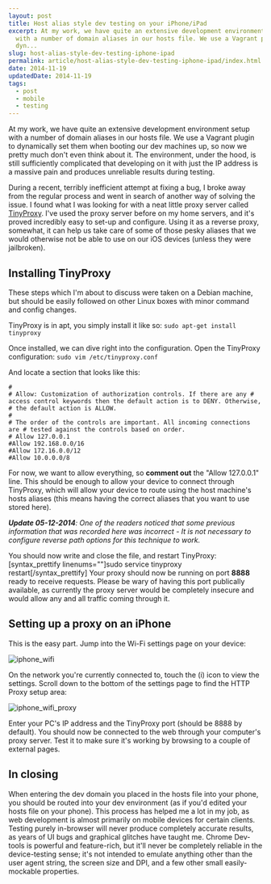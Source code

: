 ```yaml
---
layout: post
title: Host alias style dev testing on your iPhone/iPad
excerpt: At my work, we have quite an extensive development environment setup
  with a number of domain aliases in our hosts file. We use a Vagrant plugin to
  dyn...
slug: host-alias-style-dev-testing-iphone-ipad
permalink: article/host-alias-style-dev-testing-iphone-ipad/index.html
date: 2014-11-19
updatedDate: 2014-11-19
tags:
  - post
  - mobile
  - testing
---
```


At my work, we have quite an extensive development environment setup with a number of domain aliases in our hosts file. We use a Vagrant plugin to dynamically set them when booting our dev machines up, so now we pretty much don't even think about it. The environment, under the hood, is still sufficiently complicated that developing on it with just the IP address is a massive pain and produces unreliable results during testing.

During a recent, terribly inefficient attempt at fixing a bug, I broke away from the regular process and went in search of another way of solving the issue. I found what I was looking for with a neat little proxy server called [TinyProxy](https://banu.com/tinyproxy/). I've used the proxy server before on my home servers, and it's proved incredibly easy to set-up and configure. Using it as a reverse proxy, somewhat, it can help us take care of some of those pesky aliases that we would otherwise not be able to use on our iOS devices (unless they were jailbroken).

## Installing TinyProxy

These steps which I'm about to discuss were taken on a Debian machine, but should be easily followed on other Linux boxes with minor command and config changes.

TinyProxy is in apt, you simply install it like so:
`sudo apt-get install tinyproxy`

Once installed, we can dive right into the configuration. Open the TinyProxy configuration:
`sudo vim /etc/tinyproxy.conf`

And locate a section that looks like this:

```
#
# Allow: Customization of authorization controls. If there are any # access control keywords then the default action is to DENY. Otherwise,
# the default action is ALLOW.
#
# The order of the controls are important. All incoming connections are # tested against the controls based on order.
# Allow 127.0.0.1
#Allow 192.168.0.0/16
#Allow 172.16.0.0/12
#Allow 10.0.0.0/8
```

For now, we want to allow everything, so **comment out** the "Allow 127.0.0.1" line. This should be enough to allow your device to connect through TinyProxy, which will allow your device to route using the host machine's hosts aliases (this means having the correct aliases that you want to use stored here).

_**Update 05-12-2014**: One of the readers noticed that some previous information that was recorded here was incorrect - It is not necessary to configure reverse path options for this technique to work._

You should now write and close the file, and restart TinyProxy:
[syntax_prettify linenums=""]sudo service tinyproxy restart[/syntax_prettify]
Your proxy should now be running on port **8888** ready to receive requests. Please be wary of having this port publically available, as currently the proxy server would be completely insecure and would allow any and all traffic coming through it.

## Setting up a proxy on an iPhone

This is the easy part. Jump into the Wi-Fi settings page on your device:

![iphone_wifi](http://perrymitchell.net/wp-content/uploads/2014/11/iphone_wifi-169x300.jpg)

On the network you're currently connected to, touch the (i) icon to view the settings. Scroll down to the bottom of the settings page to find the HTTP Proxy setup area:

![iphone_wifi_proxy](http://perrymitchell.net/wp-content/uploads/2014/11/iphone_wifi_proxy-169x300.jpg)

Enter your PC's IP address and the TinyProxy port (should be 8888 by default). You should now be connected to the web through your computer's proxy server. Test it to make sure it's working by browsing to a couple of external pages.

## In closing

When entering the dev domain you placed in the hosts file into your phone, you should be routed into your dev environment (as if you'd edited your hosts file on your phone). This process has helped me a lot in my job, as web development is almost primarily on mobile devices for certain clients. Testing purely in-browser will never produce completely accurate results, as years of UI bugs and graphical glitches have taught me. Chrome Dev-tools is powerful and feature-rich, but it'll never be completely reliable in the device-testing sense; it's not intended to emulate anything other than the user agent string, the screen size and DPI, and a few other small easily-mockable properties.